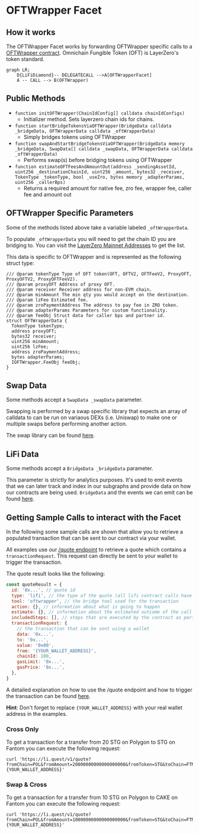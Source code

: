 # OFTWrapper Facet

## How it works

The OFTWrapper Facet works by forwarding OFTWrapper specific calls to a [OFTWrapper contract](https://github.com/LayerZero-Labs/oft-wrapper/blob/main/contracts/OFTWrapper.sol). Omnichain Fungible Token (OFT) is LayerZero's token standard.

```mermaid
graph LR;
    D{LiFiDiamond}-- DELEGATECALL -->A[OFTWrapperFacet]
    A -- CALL --> B(OFTWrapper)
```

## Public Methods

- `function initOFTWrapper(ChainIdConfig[] calldata chainIdConfigs)`
  - Initializer method. Sets layerzero chain ids for chains.
- `function startBridgeTokensViaOFTWrapper(BridgeData calldata _bridgeData, OFTWrapperData calldata _oftWrapperData)`
  - Simply bridges tokens using OFTWrapper
- `function swapAndStartBridgeTokensViaOFTWrapper(BridgeData memory _bridgeData, SwapData[] calldata _swapData, OFTWrapperData calldata _oftWrapperData)`
  - Performs swap(s) before bridging tokens using OFTWrapper
- `function estimateOFTFeesAndAmountOut(address _sendingAssetId, uint256 _destinationChainId, uint256 _amount, bytes32 _receiver, TokenType _tokenType, bool _useZro, bytes memory _adapterParams, uint256 _callerBps)`
  - Returns a required amount for native fee, zro fee, wrapper fee, caller fee and amount out

## OFTWrapper Specific Parameters

Some of the methods listed above take a variable labeled `_oftWrapperData`.

To populate `_oftWrapperData` you will need to get the chain ID you are bridging to. You can visit the [LayerZero Mainnet Addresses](https://layerzero.gitbook.io/docs/technical-reference/mainnet/supported-chain-ids) to get the list.

This data is specific to OFTWrapper and is represented as the following struct type:

```solidity
/// @param tokenType Type of OFT token(OFT, OFTV2, OFTFeeV2, ProxyOFT, ProxyOFTV2, ProxyOFTFeeV2).
/// @param proxyOFT Address of proxy OFT.
/// @param receiver Receiver address for non-EVM chain.
/// @param minAmount The min qty you would accept on the destination.
/// @param lzFee Estimated fee.
/// @param zroPaymentAddress The address to pay fee in ZRO token.
/// @param adapterParams Parameters for custom functionality.
/// @param feeObj Struct data for caller bps and partner id.
struct OFTWrapperData {
  TokenType tokenType;
  address proxyOFT;
  bytes32 receiver;
  uint256 minAmount;
  uint256 lzFee;
  address zroPaymentAddress;
  bytes adapterParams;
  IOFTWrapper.FeeObj feeObj;
}
```

## Swap Data

Some methods accept a `SwapData _swapData` parameter.

Swapping is performed by a swap specific library that expects an array of calldata to can be run on variaous DEXs (i.e. Uniswap) to make one or multiple swaps before performing another action.

The swap library can be found [here](../src/Libraries/LibSwap.sol).

## LiFi Data

Some methods accept a `BridgeData _bridgeData` parameter.

This parameter is strictly for analytics purposes. It's used to emit events that we can later track and index in our subgraphs and provide data on how our contracts are being used. `BridgeData` and the events we can emit can be found [here](../src/Interfaces/ILiFi.sol).

## Getting Sample Calls to interact with the Facet

In the following some sample calls are shown that allow you to retrieve a populated transaction that can be sent to our contract via your wallet.

All examples use our [/quote endpoint](https://apidocs.li.finance/reference/get_quote-1) to retrieve a quote which contains a `transactionRequest`. This request can directly be sent to your wallet to trigger the transaction.

The quote result looks like the following:

```javascript
const quoteResult = {
  id: '0x...', // quote id
  type: 'lifi', // the type of the quote (all lifi contract calls have the type "lifi")
  tool: 'oftwrapper', // the bridge tool used for the transaction
  action: {}, // information about what is going to happen
  estimate: {}, // information about the estimated outcome of the call
  includedSteps: [], // steps that are executed by the contract as part of this transaction, e.g. a swap step and a cross step
  transactionRequest: {
    // the transaction that can be sent using a wallet
    data: '0x...',
    to: '0x...',
    value: '0x00',
    from: '{YOUR_WALLET_ADDRESS}',
    chainId: 100,
    gasLimit: '0x...',
    gasPrice: '0x...',
  },
}
```

A detailed explanation on how to use the /quote endpoint and how to trigger the transaction can be found [here](https://apidocs.li.finance/reference/how-to-transfer-tokens).

**Hint**: Don't forget to replace `{YOUR_WALLET_ADDRESS}` with your real wallet address in the examples.

### Cross Only

To get a transaction for a transfer from 20 STG on Polygon to STG on Fantom you can execute the following request:

```shell
curl 'https://li.quest/v1/quote?fromChain=POL&fromAmount=20000000000000000000&fromToken=STG&toChain=FTM&toToken=STG&slippage=0.03&allowBridges=oftWrapper&fromAddress={YOUR_WALLET_ADDRESS}'
```

### Swap & Cross

To get a transaction for a transfer from 10 STG on Polygon to CAKE on Fantom you can execute the following request:

```shell
curl 'https://li.quest/v1/quote?fromChain=POL&fromAmount=10000000000000000000&fromToken=STG&toChain=FTM&toToken=CAKE&slippage=0.03&allowBridges=oftWrapper&fromAddress={YOUR_WALLET_ADDRESS}'
```
